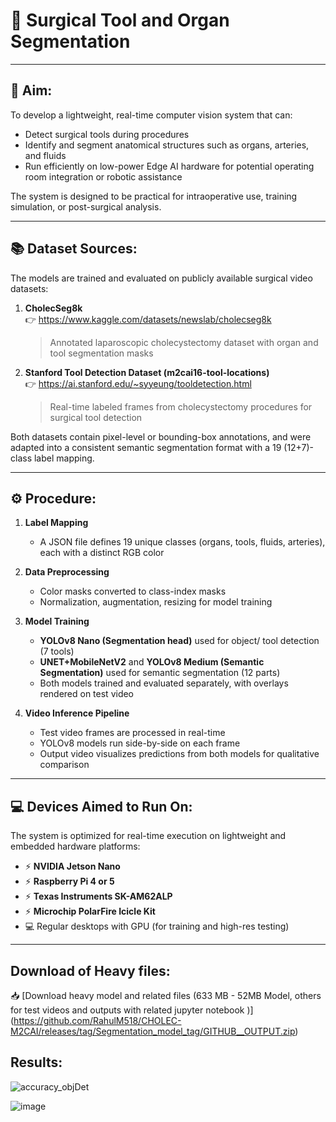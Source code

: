 # 🧠 Surgical Tool and Organ Segmentation 

---

## 🎯 Aim:

To develop a lightweight, real-time computer vision system that can:
- Detect surgical tools during procedures
- Identify and segment anatomical structures such as organs, arteries, and fluids
- Run efficiently on low-power Edge AI hardware for potential operating room integration or robotic assistance

The system is designed to be practical for intraoperative use, training simulation, or post-surgical analysis.

---

## 📚 Dataset Sources:

The models are trained and evaluated on publicly available surgical video datasets:

1. **CholecSeg8k**  
   👉 https://www.kaggle.com/datasets/newslab/cholecseg8k  
   > Annotated laparoscopic cholecystectomy dataset with organ and tool segmentation masks

2. **Stanford Tool Detection Dataset (m2cai16-tool-locations)**  
   👉 https://ai.stanford.edu/~syyeung/tooldetection.html  
   > Real-time labeled frames from cholecystectomy procedures for surgical tool detection

Both datasets contain pixel-level or bounding-box annotations, and were adapted into a consistent semantic segmentation format with a 19 (12+7)-class label mapping.

---

## ⚙️ Procedure:

1. **Label Mapping**  
   - A JSON file defines 19 unique classes (organs, tools, fluids, arteries), each with a distinct RGB color

2. **Data Preprocessing**  
   - Color masks converted to class-index masks
   - Normalization, augmentation, resizing for model training

3. **Model Training**  
   - **YOLOv8 Nano (Segmentation head)** used for object/ tool detection  (7 tools)
   - **UNET+MobileNetV2** and **YOLOv8 Medium (Semantic Segmentation)** used for semantic segmentation (12 parts)
   - Both models trained and evaluated separately, with overlays rendered on test video

4. **Video Inference Pipeline**  
   - Test video frames are processed in real-time
   - YOLOv8 models run side-by-side on each frame
   - Output video visualizes predictions from both models for qualitative comparison

---

## 💻 Devices Aimed to Run On:

The system is optimized for real-time execution on lightweight and embedded hardware platforms:

- ⚡ **NVIDIA Jetson Nano**
- ⚡ **Raspberry Pi 4 or 5**
- ⚡ **Texas Instruments SK-AM62ALP**
- ⚡ **Microchip PolarFire Icicle Kit**
- 💻 Regular desktops with GPU (for training and high-res testing) 

---

## Download of Heavy files:

📥 [Download heavy model and related files (633 MB - 52MB Model, others for test videos and outputs with related jupyter notebook )] (https://github.com/RahulM518/CHOLEC-M2CAI/releases/tag/Segmentation_model_tag/GITHUB__OUTPUT.zip)


## Results:
![accuracy_objDet](https://github.com/user-attachments/assets/77551d8b-c304-459d-87f2-abb82c724d87)

![image](https://github.com/user-attachments/assets/81734277-d0e5-4f13-acd9-93abedd6acd1)



